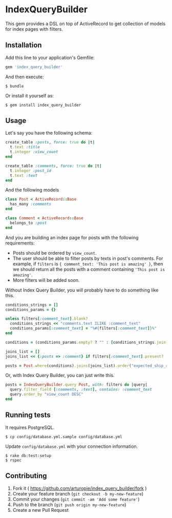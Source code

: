 # IndexQueryBuilder

This gem provides a DSL on top of ActiveRecord to get collection of models for index pages with filters.

## Installation

Add this line to your application's Gemfile:

```ruby
gem 'index_query_builder'
```

And then execute:

    $ bundle

Or install it yourself as:

    $ gem install index_query_builder

## Usage

Let's say you have the following schema:

```ruby
create_table :posts, force: true do |t|
  t.text :title
  t.integer :view_count
end

create_table :comments, force: true do |t|
  t.integer :post_id
  t.text :text
end
```

And the following models

```ruby
class Post < ActiveRecord::Base
  has_many :comments
end

class Comment < ActiveRecord::Base
  belongs_to :post
end
```

And you are building an index page for posts with the following requirements:
* Posts should be ordered by `view_count`.
* The user should be able to filter posts by texts in post's comments. For example, if `filters` is `{ comment_text: 'This post is amazing' }`, then we should return all the posts with a comment containing `'This post is amazing'`.
* More filters will be added soon.

Without Index Query Builder, you will probably have to do something like this.

```ruby
conditions_strings = []
conditions_params = {}

unless filters[:comment_text].blank?
  conditions_strings << "comments.text ILIKE :comment_text"
  conditions_params[:comment_text] = "%#{filters[:comment_text]}%"
end

conditions = (conditions_params.empty? ? "" : [conditions_strings.join(" AND "), conditions_params])

joins_list = []
joins_list << {:posts => :comment} if filters[:comment_text].present?

posts = Post.where(conditions).joins(joins_list).order("expected_ship_at desc, id desc")
```

Or, with Index Query Builder, you can just write this.

```ruby
posts = IndexQueryBuilder.query Post, with: filters do |query|
  query.filter_field [:comments, :text], contains: :comment_text
  query.order_by "view_count DESC"
end
```

## Running tests

It requires PostgreSQL.

    $ cp config/database.yml.sample config/database.yml
    
Update `config/database.yml` with your connection information.
    
    $ rake db:test:setup
    $ rspec

## Contributing

1. Fork it ( https://github.com/arturopie/index_query_builder/fork )
2. Create your feature branch (`git checkout -b my-new-feature`)
3. Commit your changes (`git commit -am 'Add some feature'`)
4. Push to the branch (`git push origin my-new-feature`)
5. Create a new Pull Request
